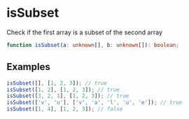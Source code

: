 # isSubset

Check if the first array is a subset of the second array

```typescript
function isSubset(a: unknown[], b: unknown[]): boolean;
```

## Examples

```typescript
isSubset([], [1, 2, 3]); // true
isSubset([1, 2], [1, 2, 3]); // true
isSubset([3, 2, 1], [1, 2, 3]); // true
isSubset(['v', 'u'], ['v', 'a', 'l', 'u', 'e']); // true
isSubset([1, 4], [1, 2, 3]); // false
```
